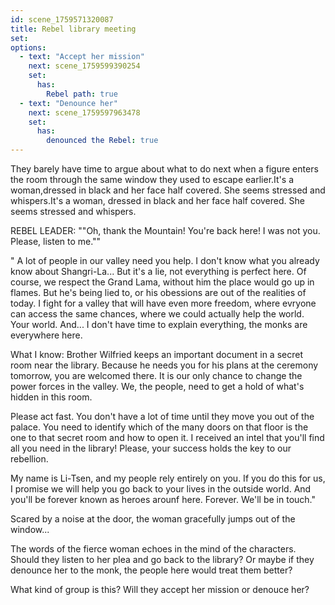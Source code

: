 ```yaml
---
id: scene_1759571320087
title: Rebel library meeting
set:
options:
  - text: "Accept her mission"
    next: scene_1759599390254
    set:
      has:
        Rebel path: true
  - text: "Denounce her"
    next: scene_1759597963478
    set:
      has:
        denounced the Rebel: true
---
```


They barely have time to argue about what to do next when a figure enters the room through the same window they used to escape earlier.It's a woman,dressed in black and her face half covered. She seems stressed and whispers.It's a woman, dressed in black and her face half covered. She seems stressed and whispers.
  
  REBEL LEADER: ""Oh, thank the Mountain! You're back here! I was not you. Please, listen to me.""

" A lot of people in our valley need you help. I don't know what you already know about Shangri-La... But it's a lie, not everything is perfect here. Of course, we respect the Grand Lama, without him the place would go up in flames. But he's being lied to, or his obessions are out of the realities of today. I fight for a valley that will have even more freedom, where evryone can access the same chances, where we could actually help the world. Your world. And... I don't have time to explain everything, the monks are everywhere here.

What I know: Brother Wilfried keeps an important document in a secret room near the library. Because he needs you for his plans at the ceremony tomorrow, you are welcomed there. It is our only chance to change the power forces in the valley. We, the people, need to get a hold of what's hidden in this room.

Please act fast. You don't have a lot of time until they move you out of the palace. You need to identify which of the many doors on that floor is the one to that secret room and how to open it. I received an intel that you'll find all you need in the library! Please, your success holds the key to our rebellion.

My name is Li-Tsen, and my people rely entirely on you. If you do this for us, I promise we will help you go back to your lives in the outside world. And you'll be forever known as heroes arounf here. Forever. We'll be in touch."

Scared by a noise at the door, the woman gracefully jumps out of the window...

The words of the fierce woman echoes in the mind of the characters. Should they listen to her plea and go back to the library? Or maybe if they denounce her to the monk, the people here would treat them better? 

What kind of group is this? Will they accept her mission or denouce her?